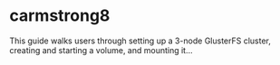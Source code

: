 # carmstrong8
This guide walks users through setting up a 3-node GlusterFS cluster, creating and starting a volume, and mounting it…
